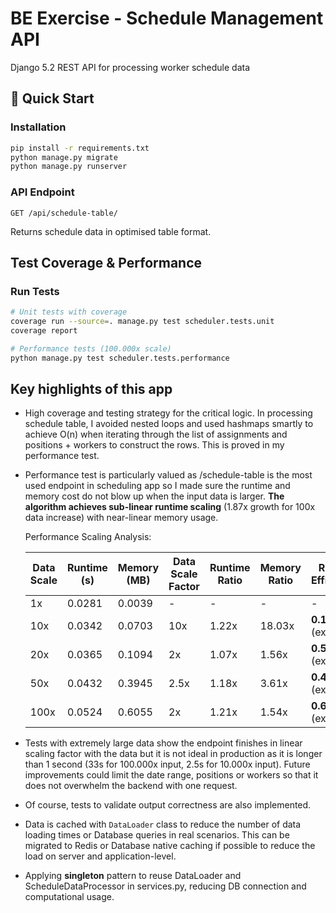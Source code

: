 # BE Exercise - Schedule Management API

Django 5.2 REST API for processing worker schedule data

## 🚀 Quick Start

### Installation
```bash
pip install -r requirements.txt
python manage.py migrate
python manage.py runserver
```

### API Endpoint
```
GET /api/schedule-table/
```
Returns schedule data in optimised table format.

## Test Coverage & Performance

### Run Tests
```bash
# Unit tests with coverage
coverage run --source=. manage.py test scheduler.tests.unit
coverage report

# Performance tests (100.000x scale)
python manage.py test scheduler.tests.performance
```

## Key highlights of this app
- High coverage and testing strategy for the critical logic. In processing schedule table, I avoided nested loops and used hashmaps smartly to achieve O(n) when iterating through the list of assignments and positions + workers to construct the rows. This is proved in my performance test.
- Performance test is particularly valued as /schedule-table is the most used endpoint in scheduling app so I made sure the runtime and memory cost do not blow up when the input data is larger. **The algorithm achieves sub-linear runtime scaling** (1.87x growth for 100x data increase) with near-linear memory usage.

  Performance Scaling Analysis:

  | Data Scale | Runtime (s) | Memory (MB) | Data Scale Factor | Runtime Ratio | Memory Ratio | Runtime Efficiency* | Memory Efficiency* |
  |------------|-------------|-------------|-------------------|---------------|--------------|--------------------|--------------------|
  | 1x         | 0.0281      | 0.0039      | -                 | -             | -            | -                  | -                  |
  | 10x        | 0.0342      | 0.0703      | 10x               | 1.22x         | 18.03x       | **0.12** (excellent) | 1.80 (acceptable) |
  | 20x        | 0.0365      | 0.1094      | 2x                | 1.07x         | 1.56x        | **0.53** (excellent) | **0.78** (excellent) |
  | 50x        | 0.0432      | 0.3945      | 2.5x              | 1.18x         | 3.61x        | **0.47** (excellent) | 1.44 (acceptable) |
  | 100x       | 0.0524      | 0.6055      | 2x                | 1.21x         | 1.54x        | **0.61** (excellent) | **0.77** (excellent) |

- Tests with extremely large data show the endpoint finishes in linear scaling factor with the data but it is not ideal in production as it is longer than 1 second (33s for 100.000x input, 2.5s for 10.000x input). Future improvements could limit the date range, positions or workers so that it does not overwhelm the backend with one request.
- Of course, tests to validate output correctness are also implemented.
- Data is cached with `DataLoader` class to reduce the number of data loading times or Database queries in real scenarios. This can be migrated to Redis or Database native caching if possible to reduce the load on server and application-level.
- Applying **singleton** pattern to reuse DataLoader and ScheduleDataProcessor in services.py, reducing DB connection and computational usage.
